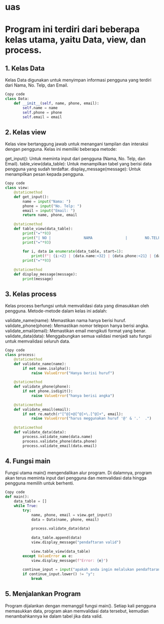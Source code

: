 # uas

# Program ini terdiri dari beberapa kelas utama, yaitu Data, view, dan process.

## 1. Kelas Data
Kelas Data digunakan untuk menyimpan informasi pengguna yang terdiri dari Nama, No. Telp, dan Email.

```python
Copy code
class Data:
    def __init__(self, name, phone, email):
        self.name = name
        self.phone = phone
        self.email = email
````

## 2. Kelas view
Kelas view bertanggung jawab untuk menangani tampilan dan interaksi dengan pengguna. Kelas ini memiliki beberapa metode:

get_input(): Untuk meminta input dari pengguna (Nama, No. Telp, dan Email).
table_view(data_table): Untuk menampilkan tabel yang berisi data pengguna yang sudah terdaftar.
display_message(message): Untuk menampilkan pesan kepada pengguna.
```python
Copy code
class view:
    @staticmethod
    def get_input():
        name = input("Nama: ")
        phone = input("No. Telp: ")
        email = input("Email: ")
        return name, phone, email
    
    @staticmethod
    def table_view(data_table):
        print("="*93)
        print("| NO |               NAMA               |        NO.TELP        |           EMAIL           |")
        print("="*93)
        
        for i, data in enumerate(data_table, start=1):
            print(f"| {i:<2} | {data.name:<32} | {data.phone:<21} | {data.email:<25} |")
        print("="*93)
        
    @staticmethod
    def display_message(message):
        print(message)
````

## 3. Kelas process
Kelas process berfungsi untuk memvalidasi data yang dimasukkan oleh pengguna. Metode-metode dalam kelas ini adalah:

validate_name(name): Memastikan nama hanya berisi huruf.
validate_phone(phone): Memastikan nomor telepon hanya berisi angka.
validate_email(email): Memastikan email mengikuti format yang benar.
validate_data(data): Menggabungkan semua validasi menjadi satu fungsi untuk memvalidasi seluruh data.

```python
Copy code
class process:
    @staticmethod
    def validate_name(name):
        if not name.isalpha():
            raise ValueError("Hanya berisi huruf")
        
    @staticmethod
    def validate_phone(phone):
        if not phone.isdigit():
            raise ValueError("hanya berisi angka")
        
    @staticmethod
    def validate_email(email):
        if not re.match(r"[^@]+@[^@]+\.[^@]+", email):
            raise ValueError("harus meggunakan huruf '@' & '.'  .")
        
    @staticmethod
    def validate_data(data):
        process.validate_name(data.name)
        process.validate_phone(data.phone)
        process.validate_email(data.email)
````
## 4. Fungsi main
Fungsi utama main() mengendalikan alur program. Di dalamnya, program akan terus meminta input dari pengguna dan memvalidasi data hingga pengguna memilih untuk berhenti.

```python
Copy code
def main():
    data_table = []
    while True:
        try:
            name, phone, email = view.get_input()
            data = Data(name, phone, email)
            
            process.validate_data(data)
            
            data_table.append(data)
            view.display_message("pendaftaran valid")
            
            view.table_view(data_table)
        except ValueError as e:
            view.display_message(f"Error: {e}")
            
        continue_input = input("apakah anda ingin melalukan pendaftaran lagi? (y/n): ")
        if continue_input.lower() != "y":
            break
```

## 5. Menjalankan Program
Program dijalankan dengan memanggil fungsi main(). Setiap kali pengguna memasukkan data, program akan memvalidasi data tersebut, kemudian menambahkannya ke dalam tabel jika data valid.

